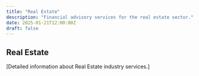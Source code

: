 ```yaml
---
title: "Real Estate"
description: "Financial advisory services for the real estate sector."
date: 2025-01-21T12:00:00Z
draft: false
---
```


## Real Estate

[Detailed information about Real Estate industry services.]
